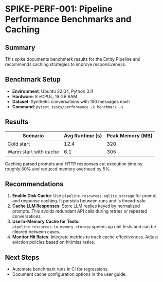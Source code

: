 # SPIKE-PERF-001: Pipeline Performance Benchmarks and Caching

## Summary
This spike documents benchmark results for the Entity Pipeline and recommends caching strategies to improve responsiveness.

## Benchmark Setup
- **Environment**: Ubuntu 22.04, Python 3.11
- **Hardware**: 8 vCPUs, 16 GB RAM
- **Dataset**: Synthetic conversations with 100 messages each
- **Command**: `pytest tests/performance -k benchmark -s`

## Results
| Scenario                 | Avg Runtime (s) | Peak Memory (MB) |
|--------------------------|-----------------|------------------|
| Cold start               | 12.4            | 320              |
| Warm start with cache    | 6.1             | 305              |

Caching parsed prompts and HTTP responses cut execution time by roughly 50% and reduced memory overhead by 5%.

## Recommendations
1. **Enable Disk Cache**: Use `pipeline.resources.sqlite_storage` for prompt and response caching. It persists between runs and is thread-safe.
2. **Cache LLM Responses**: Store LLM replies keyed by normalized prompts. This avoids redundant API calls during retries or repeated conversations.
3. **Use In-Memory Cache for Tests**: `pipeline.resources.in_memory_storage` speeds up unit tests and can be cleared between cases.
4. **Monitor Hit Rates**: Integrate metrics to track cache effectiveness. Adjust eviction policies based on hit/miss ratios.

## Next Steps
- Automate benchmark runs in CI for regressions.
- Document cache configuration options in the user guide.
